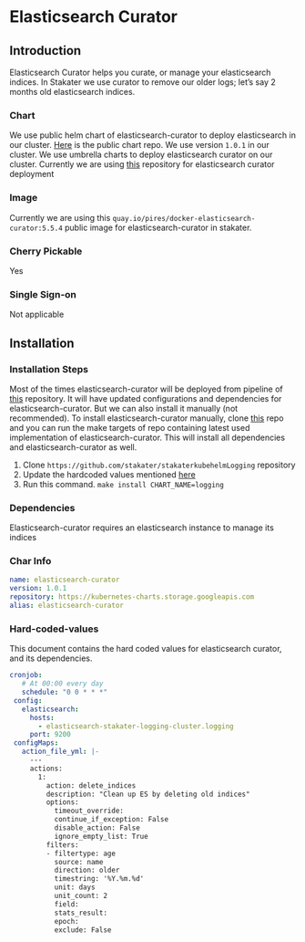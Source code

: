 # Elasticsearch Curator

## Introduction

Elasticsearch Curator helps you curate, or manage your elasticsearch indices. In Stakater we use curator to remove our older logs; let’s say 2 months old elasticsearch indices.

### Chart

We use public helm chart of elasticsearch-curator to deploy elasticsearch in our cluster. [Here](https://github.com/helm/charts/tree/master/stable/elasticsearch-curator) is the public chart repo.
We use version `1.0.1` in our cluster. We use umbrella charts to deploy elasticsearch curator on our cluster. Currently we are using [this](https://github.com/stakater/stakaterkubelogging) repository for elasticsearch curator deployment

### Image

Currently we are using this `quay.io/pires/docker-elasticsearch-curator:5.5.4` public image for elasticsearch-curator in stakater.

### Cherry Pickable

Yes

### Single Sign-on

Not applicable

## Installation

### Installation Steps

Most of the times elasticsearch-curator will be deployed from pipeline of [this](https://github.com/stakater/stakaterkubehelmLogging) repository. It will have updated configurations and dependencies for elasticsearch-curator. But we can also install it manually (not recommended). To install elasticsearch-curator manually, clone [this](https://github.com/stakater/stakaterkubehelmLogging) repo and you can run the make targets of repo containing latest used implementation of elasticsearch-curator. This will install all dependencies and elasticsearch-curator as well.

1. Clone `https://github.com/stakater/stakaterkubehelmLogging` repository
2. Update the hardcoded values mentioned [here](#Hard-coded-values)
3. Run this command. `make install CHART_NAME=logging`

### Dependencies

Elasticsearch-curator requires an elasticsearch instance to manage its indices

### Char Info

```yaml
name: elasticsearch-curator
version: 1.0.1
repository: https://kubernetes-charts.storage.googleapis.com
alias: elasticsearch-curator
```

### Hard-coded-values

This document contains the hard coded values for elasticsearch curator, and its dependencies.

```yaml
cronjob:
   # At 00:00 every day
   schedule: "0 0 * * *"
 config:
   elasticsearch:
     hosts:
       - elasticsearch-stakater-logging-cluster.logging
     port: 9200
 configMaps:
   action_file_yml: |-
     ---
     actions:
       1:
         action: delete_indices
         description: "Clean up ES by deleting old indices"
         options:
           timeout_override:
           continue_if_exception: False
           disable_action: False
           ignore_empty_list: True
         filters:
         - filtertype: age
           source: name
           direction: older
           timestring: '%Y.%m.%d'
           unit: days
           unit_count: 2
           field:
           stats_result:
           epoch:
           exclude: False
```
